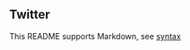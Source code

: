 ## Twitter

This README supports Markdown, see [syntax](https://help.github.com/articles/markdown-basics/)

